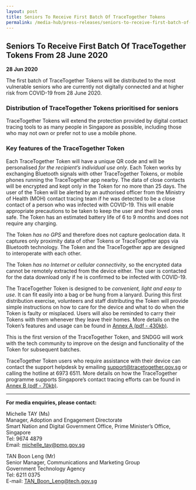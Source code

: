 ```yaml
---
layout: post
title: Seniors To Receive First Batch Of TraceTogether Tokens
permalink: /media-hub/press-releases/seniors-to-receive-first-batch-of-tracetogether-tokens/
---
```

## Seniors To Receive First Batch Of TraceTogether Tokens From 28 June 2020

**28 Jun 2020**

The first batch of TraceTogether Tokens will be distributed to the most vulnerable seniors who are currently not digitally connected and at higher risk from COVID-19 from 28 June 2020.

### Distribution of TraceTogether Tokens prioritised for seniors

TraceTogether Tokens will extend the protection provided by digital contact tracing tools to as many people in Singapore as possible, including those who may not own or prefer not to use a mobile phone.

### Key features of the TraceTogether Token

Each TraceTogether Token will have a unique QR code and will be personalised _for the recipient’s individual use only_. Each Token works by exchanging Bluetooth signals with other TraceTogether Tokens, or mobile phones running the TraceTogether app nearby. The data of close contacts will be encrypted and kept only in the Token for no more than 25 days. The user of the Token will be alerted by an authorised officer from the Ministry of Health (MOH) contact tracing team if he was detected to be a close contact of a person who was infected with COVID-19. This will enable appropriate precautions to be taken to keep the user and their loved ones safe. The Token has an estimated battery life of 6 to 9 months and does not require any charging.

The Token _has no GPS_ and therefore does not capture geolocation data. It captures only proximity data of other Tokens or TraceTogether apps via Bluetooth technology. The Token and the TraceTogether app are designed to interoperate with each other.

The Token _has no Internet or cellular connectivity_, so the encrypted data cannot be remotely extracted from the device either. The user is contacted for the data download only if he is confirmed to be infected with COVID-19.

The TraceTogether Token is designed to be _convenient, light and easy to use_. It can fit easily into a bag or be hung from a lanyard. During this first distribution exercise, volunteers and staff distributing the Token will provide simple instructions on how to care for the device and what to do when the Token is faulty or misplaced. Users will also be reminded to carry their Tokens with them whenever they leave their homes. More details on the Token’s features and usage can be found in [Annex A (pdf - 430kb)](/files/press-releases/2020/care-instructions-tt-tokens-annex-a.pdf).

This is the first version of the TraceTogether Token, and SNDGG will work with the tech community to improve on the design and functionality of the Token for subsequent batches.

TraceTogether Token users who require assistance with their device can contact the support helpdesk by emailing  [support@tracetogether.gov.sg](mailto:support@tracetogether.gov.sg)  or calling the hotline at 6973 6511. More details on how the TraceTogether programme supports Singapore’s contact tracing efforts can be found in [Annex B (pdf - 70kb)](/files/press-releases/2020/digital-tools-for-effective-contact-tracing-annex-b.pdf).

---

**For media enquiries, please contact:**

Michelle TAY (Ms)<br>
Manager, Adoption and Engagement Directorate<br>
Smart Nation and Digital Government Office, Prime Minister’s Office, Singapore<br>
Tel: 9674 4879<br>
Email:  [michelle_tay@pmo.gov.sg](mailto:michelle_tay@pmo.gov.sg)

TAN Boon Leng (Mr)<br>
Senior Manager, Communications and Marketing Group<br>
Government Technology Agency<br>
Tel: 6211 0375<br>
E-mail:  [TAN_Boon_Leng@tech.gov.sg](mailto:TAN_Boon_Leng@tech.gov.sg)